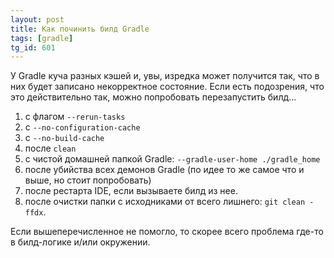 ```yaml
---
layout: post
title: Как починить билд Gradle
tags: [gradle]
tg_id: 601
---
```

У Gradle куча разных кэшей и, увы, изредка может получится так, что в них будет записано некорректное состояние.
Если есть подозрения, что это действительно так, можно попробовать перезапустить билд...
1. с флагом `--rerun-tasks`
2. с `--no-configuration-cache`
3. с `--no-build-cache`
4. после `clean`
5. с чистой домашней папкой Gradle: `--gradle-user-home ./gradle_home`
6. после убийства всех демонов Gradle (по идее то же самое что и выше, но стоит попробовать)
7. после рестарта IDE, если вызываете билд из нее.
8. после очистки папки с исходниками от всего лишнего: `git clean -ffdx`.

Если вышеперечисленное не помогло, то скорее всего проблема где-то в билд-логике и/или окружении.

